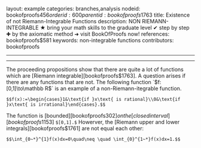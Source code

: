 layout: example
categories: branches,analysis
nodeid: bookofproofs$456
orderid: 600
parentid: bookofproofs$1763
title: Existence of not Riemann-Integrable Functions
description: NON RIEMANN-INTEGRABLE ★ bring your math skills to the graduate level ✔ step by step ✚ by the axiomatic method ➜ visit BookOfProofs now!
references: bookofproofs$581
keywords: non-integrable functions
contributors: bookofproofs

---


---

The proceeding propositions show that there are quite a lot of functions which are [Riemann integrable][bookofproofs$1763]. A question arises if there are any functions that are not. The following function `$f:[0,1]\to\mathbb R$` is an example of a non-Riemann-itegrable function.

`$$f(x):=\begin{cases}1&\text{if }x\text{ is rational}\\0&\text{if }x\text{ is irrational}\end{cases}.$$`

The function is [bounded][bookofproofs$302] on the [closed interval][bookofproofs$1153] `$[0,1].$` Howerver, the [Riemann upper and lower integrals][bookofproofs$1761]  are not equal each other:

`$$\int_{0~*}^{1}f(x)dx=0\quad\neq \quad \int_{0}^{1~*}f(x)dx=1.$$`
